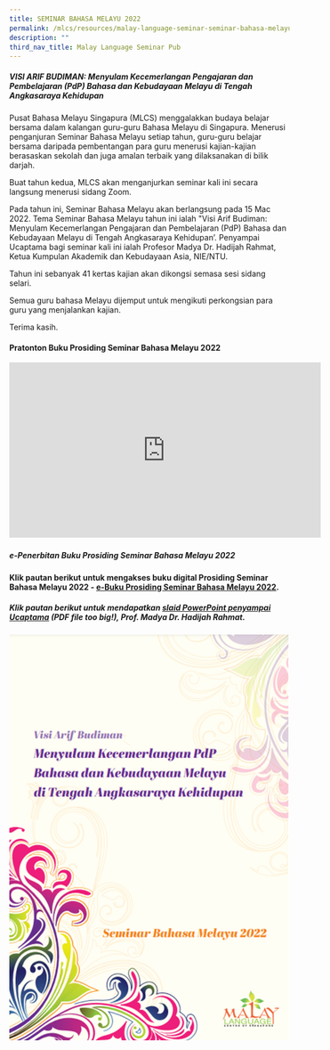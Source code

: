 ```yaml
---
title: SEMINAR BAHASA MELAYU 2022
permalink: /mlcs/resources/malay-language-seminar-seminar-bahasa-melayu-publications/seminar-bahasa-melayu-2022/
description: ""
third_nav_title: Malay Language Seminar Pub
---
```

##### **VISI ARIF BUDIMAN: Menyulam Kecemerlangan Pengajaran dan Pembelajaran (PdP) Bahasa dan Kebudayaan Melayu di Tengah Angkasaraya Kehidupan**

Pusat Bahasa Melayu Singapura (MLCS) menggalakkan budaya belajar bersama dalam kalangan guru-guru Bahasa Melayu di Singapura. Menerusi penganjuran Seminar Bahasa Melayu setiap tahun, guru-guru belajar bersama daripada pembentangan para guru menerusi kajian-kajian berasaskan sekolah dan juga amalan terbaik yang dilaksanakan di bilik darjah.

Buat tahun kedua, MLCS akan menganjurkan seminar kali ini secara langsung menerusi sidang Zoom.

Pada tahun ini, Seminar Bahasa Melayu akan berlangsung pada 15 Mac 2022. Tema Seminar Bahasa Melayu tahun ini ialah "Visi Arif Budiman: Menyulam Kecemerlangan Pengajaran dan Pembelajaran (PdP) Bahasa dan Kebudayaan Melayu di Tengah Angkasaraya Kehidupan’. Penyampai Ucaptama bagi seminar kali ini ialah Profesor Madya Dr. Hadijah Rahmat, Ketua Kumpulan Akademik dan Kebudayaan Asia, NIE/NTU.

Tahun ini sebanyak 41 kertas kajian akan dikongsi semasa sesi sidang selari.

Semua guru bahasa Melayu dijemput untuk mengikuti perkongsian para guru yang menjalankan kajian.

Terima kasih.

#### Pratonton Buku Prosiding Seminar Bahasa Melayu 2022

<iframe width="560" height="315" src="https://www.youtube.com/embed/jYB1whiJ0Vc" title="YouTube video player" frameborder="0" allow="accelerometer; autoplay; clipboard-write; encrypted-media; gyroscope; picture-in-picture" allowfullscreen></iframe>

##### **e-Penerbitan Buku Prosiding Seminar Bahasa Melayu 2022**

#### Klik pautan berikut untuk mengakses buku digital Prosiding Seminar Bahasa Melayu 2022 - [e-Buku Prosiding Seminar Bahasa Melayu 2022](https://issuu.com/oxfordgraphic/docs/mlcs-sbm2022-03).

##### Klik pautan berikut untuk mendapatkan [slaid PowerPoint penyampai Ucaptama](https://academyofsingaporeteachers-moe-edu-sg-admin.cwp.sg/docs/librariesprovider6/ml-poetry-sg50/seminar-bahasa-melayu-2022/slaid_dr-hadijah_visi-arif-budiman-sbm-2022.pdf) ***(PDF file too big!)***, Prof. Madya Dr. Hadijah Rahmat.

![slaid PowerPoint penyampai Ucaptama](/images/cover-sbm-2022a.png)